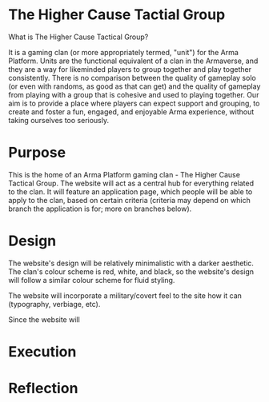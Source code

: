 # The Higher Cause Tactial Group
What is The Higher Cause Tactical Group?

It is a gaming clan (or more appropriately termed, "unit") for the Arma Platform. Units are the functional equivalent of a clan in the Armaverse, and they are a way for likeminded players to group together and play together consistently. There is no comparison between the quality of gameplay solo (or even with randoms, as good as that can get) and the quality of gameplay from playing with a group that is cohesive and used to playing together. Our aim is to provide a place where players can expect support and grouping, to create and foster a fun, engaged, and enjoyable Arma experience, without taking ourselves too seriously.

# Purpose
This is the home of an Arma Platform gaming clan - The Higher Cause Tactical Group. The website will act as a central hub for everything related to the clan. 
It will feature an application page, which people will be able to apply to the clan, based on certain criteria (criteria may depend on which branch the application is for; more on branches below).

# Design
The website's design will be relatively minimalistic with a darker aesthetic. The clan's colour scheme is red, white, and black, so the website's design
will follow a similar colour scheme for fluid styling.

The website will incorporate a military/covert feel to the site how it can (typography, verbiage, etc).

Since the website will 

# Execution

# Reflection